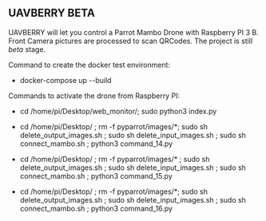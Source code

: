 ## UAVBERRY BETA

UAVBERRY will let you control a Parrot Mambo Drone with Raspberry PI 3 B.
Front Camera pictures are processed to scan QRCodes.
The project is still *beta* stage.

Command to create the docker test environment:
* docker-compose up --build

Commands to activate the drone from Raspberry PI:

* cd /home/pi/Desktop/web_monitor/; sudo python3 index.py

* cd /home/pi/Desktop/ ; rm -f pyparrot/images/*; sudo sh delete_output_images.sh ; sudo sh delete_input_images.sh ; sudo sh connect_mambo.sh ; python3 command_14.py

* cd /home/pi/Desktop/ ; rm -f pyparrot/images/* ; sudo sh delete_output_images.sh ; sudo sh delete_input_images.sh ; sudo sh connect_mambo.sh ; python3 command_15.py
* cd /home/pi/Desktop/ ; rm -f pyparrot/images/*; sudo sh delete_output_images.sh ; sudo sh delete_input_images.sh ; sudo sh connect_mambo.sh ; python3 command_16.py
